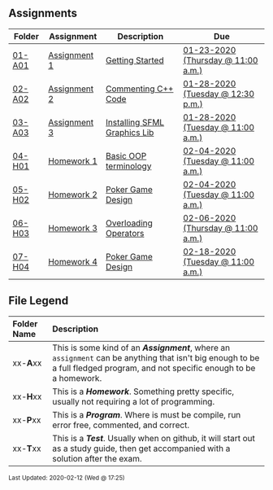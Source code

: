 ## Assignments
| Folder | Assignment | Description | Due|
 | ------------|------------|------------|------------|
 | [01-A01](https://github.com/rugbyprof/2143-Object-Oriented-Programming/tree/master/Assignments/01-A01) | [ Assignment 1 ](https://github.com/rugbyprof/2143-Object-Oriented-Programming/tree/master/Assignments/01-A01) | [ Getting Started](https://github.com/rugbyprof/2143-Object-Oriented-Programming/tree/master/Assignments/01-A01) | [01-23-2020 (Thursday @ 11:00 a.m.)](https://github.com/rugbyprof/2143-Object-Oriented-Programming/tree/master/Assignments/01-A01) |
 | [02-A02](https://github.com/rugbyprof/2143-Object-Oriented-Programming/tree/master/Assignments/02-A02) | [ Assignment 2 ](https://github.com/rugbyprof/2143-Object-Oriented-Programming/tree/master/Assignments/02-A02) | [ Commenting C++ Code](https://github.com/rugbyprof/2143-Object-Oriented-Programming/tree/master/Assignments/02-A02) | [01-28-2020 (Tuesday @ 12:30 p.m.)](https://github.com/rugbyprof/2143-Object-Oriented-Programming/tree/master/Assignments/02-A02) |
 | [03-A03](https://github.com/rugbyprof/2143-Object-Oriented-Programming/tree/master/Assignments/03-A03) | [ Assignment 3 ](https://github.com/rugbyprof/2143-Object-Oriented-Programming/tree/master/Assignments/03-A03) | [ Installing SFML Graphics Lib](https://github.com/rugbyprof/2143-Object-Oriented-Programming/tree/master/Assignments/03-A03) | [01-28-2020 (Tuesday @ 11:00 a.m.)](https://github.com/rugbyprof/2143-Object-Oriented-Programming/tree/master/Assignments/03-A03) |
 | [04-H01](https://github.com/rugbyprof/2143-Object-Oriented-Programming/tree/master/Assignments/04-H01) | [ Homework 1 ](https://github.com/rugbyprof/2143-Object-Oriented-Programming/tree/master/Assignments/04-H01) | [ Basic OOP terminology](https://github.com/rugbyprof/2143-Object-Oriented-Programming/tree/master/Assignments/04-H01) | [02-04-2020 (Tuesday @ 11:00 a.m.)](https://github.com/rugbyprof/2143-Object-Oriented-Programming/tree/master/Assignments/04-H01) |
 | [05-H02](https://github.com/rugbyprof/2143-Object-Oriented-Programming/tree/master/Assignments/05-H02) | [ Homework 2 ](https://github.com/rugbyprof/2143-Object-Oriented-Programming/tree/master/Assignments/05-H02) | [ Poker Game Design](https://github.com/rugbyprof/2143-Object-Oriented-Programming/tree/master/Assignments/05-H02) | [02-04-2020 (Tuesday @ 11:00 a.m.)](https://github.com/rugbyprof/2143-Object-Oriented-Programming/tree/master/Assignments/05-H02) |
 | [06-H03](https://github.com/rugbyprof/2143-Object-Oriented-Programming/tree/master/Assignments/06-H03) | [ Homework 3 ](https://github.com/rugbyprof/2143-Object-Oriented-Programming/tree/master/Assignments/06-H03) | [ Overloading Operators](https://github.com/rugbyprof/2143-Object-Oriented-Programming/tree/master/Assignments/06-H03) | [02-06-2020 (Thursday @ 11:00 a.m.)](https://github.com/rugbyprof/2143-Object-Oriented-Programming/tree/master/Assignments/06-H03) |
 | [07-H04](https://github.com/rugbyprof/2143-Object-Oriented-Programming/tree/master/Assignments/07-H04) | [ Homework 4 ](https://github.com/rugbyprof/2143-Object-Oriented-Programming/tree/master/Assignments/07-H04) | [ Poker Game Design](https://github.com/rugbyprof/2143-Object-Oriented-Programming/tree/master/Assignments/07-H04) | [02-18-2020 (Tuesday @ 11:00 a.m.)](https://github.com/rugbyprof/2143-Object-Oriented-Programming/tree/master/Assignments/07-H04) |

    
## File Legend

| Folder Name | Description |
|:-----------|:-------------|
|xx-**A**xx | This is some kind of an ***Assignment***, where an `assignment` can be anything that isn't big enough to be a full fledged program, and not specific enough to be a homework. |
|xx-**H**xx | This is a ***Homework***. Something pretty specific, usually not requiring a lot of programming. |
|xx-**P**xx | This is a ***Program***. Where is must be compile, run error free, commented, and correct. |
|xx-**T**xx | This is a ***Test***. Usually when on github, it will start out as a study guide, then get accompanied with a solution after the exam. |

    
<sup>Last Updated: 2020-02-12 (Wed @ 17:25)</sup>